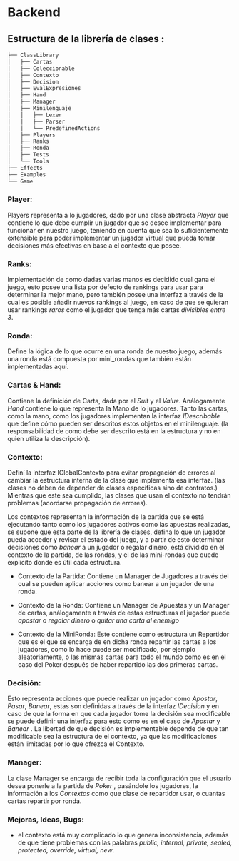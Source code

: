 # Backend

## Estructura de la librería de clases :

```bash
├── ClassLibrary
│   ├── Cartas
│   ├── Coleccionable
│   ├── Contexto
│   ├── Decision
│   ├── EvalExpresiones
│   ├── Hand
│   ├── Manager
│   ├── Minilenguaje
│   │   ├── Lexer
│   │   ├── Parser
│   │   └── PredefinedActions
│   ├── Players
│   ├── Ranks
│   ├── Ronda
│   ├── Tests
│   └── Tools
├── Effects
├── Examples
└── Game
```

### Player:

Players representa a lo jugadores, dado por una clase abstracta *Player* que contiene lo que debe cumplir un jugador que se desee implementar para funcionar en nuestro juego, teniendo en cuenta que sea lo suficientemente extensible para poder implementar un jugador virtual que pueda tomar decisiones más efectivas en base a el contexto que posee.

### Ranks:

Implementación de como dadas varias manos es decidido cual gana el juego, esto posee una lista por defecto de rankings para usar para determinar la mejor mano, pero también posee una interfaz a través de la cual es posible añadir nuevos rankings al juego, en caso de que se quieran usar rankings *raros* como el jugador que tenga más cartas *divisibles entre 3*.

### Ronda:

Define la lógica de lo que ocurre en una ronda de nuestro juego, además una ronda está compuesta por mini_rondas que también están implementadas aquí. 

### Cartas & Hand:

Contiene la definición de Carta, dada por el *Suit* y el *Value*. Análogamente *Hand* contiene lo que representa la Mano de lo jugadores. Tanto las cartas, como la mano, como los jugadores implementan la interfaz *IDescribable<T>* que define cómo pueden ser descritos estos objetos en el minilenguaje. (la responsabilidad de como debe ser descrito está en la estructura y no en quien utiliza la descripción). 

### Contexto:

Definí la interfaz IGlobalContexto para evitar propagación de errores al cambiar la estructura interna de la clase que implementa esa interfaz. (las clases no deben de depender de clases específicas sino de contratos.) Mientras que este sea cumplido, las clases que usan el contexto no tendrán problemas (acordarse propagación de errores).

Los contextos representan la información de la partida que se está ejecutando tanto como los jugadores activos como las apuestas realizadas, se supone que esta parte de la librería de clases, defina lo que un jugador pueda acceder y revisar el estado del juego, y a partir de esto determinar decisiones como *banear* a un jugador o regalar dinero, está dividido en el contexto de la partida, de las rondas, y el de las mini-rondas que quede explicito donde es útil cada estructura.

- Contexto de la Partida: Contiene un Manager de Jugadores a través del cual se pueden aplicar acciones como banear a un jugador de una ronda.

- Contexto de la Ronda: Contiene un Manager de Apuestas y un Manager de cartas, análogamente a través de estas estructuras el jugador puede *apostar* o *regalar dinero* o *quitar una carta al enemigo*

- Contexto de la MiniRonda: Este contiene como estructura un Repartidor que es el que se encarga de en dicha ronda repartir las cartas a los jugadores, como lo hace puede ser modificado, por ejemplo aleatoriamente, o las mismas cartas para todo el mundo como es en el caso del Poker después de haber repartido las dos primeras cartas.

### Decisión:

Esto representa acciones que puede realizar un jugador como *Apostar*, *Pasar*, *Banear*, estas son definidas a través de la interfaz *IDecision* y en caso de que la forma en que cada jugador tome la decisión sea modificable se puede definir una interfaz para esto como es en el caso de *Apostar* y *Banear* . La libertad de que decisión es implementable depende de que tan modificable sea la estructura de el contexto, ya que las modificaciones están limitadas por lo que ofrezca el Contexto.

### Manager:

La clase Manager se encarga de recibir toda la configuración que el usuario desea ponerle a la partida de *Poker* , pasándole los jugadores, la información a los *Contextos* como que clase de repartidor usar, o cuantas cartas repartir por ronda.

### Mejoras, Ideas, Bugs:

- el contexto está muy complicado lo que genera inconsistencia, además de que tiene problemas con las palabras *public, internal, private, sealed, protected, override, virtual, new*. 